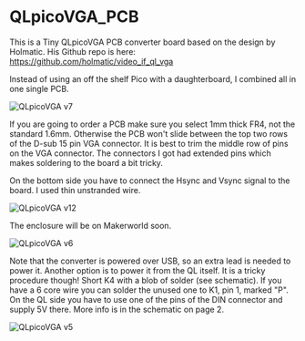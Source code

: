 # QLpicoVGA_PCB
This is a Tiny QLpicoVGA PCB converter board based on the design by Holmatic.
His Github repo is here: https://github.com/holmatic/video_if_ql_vga

Instead of using an off the shelf Pico with a daughterboard, I combined all in one single PCB.

![QLpicoVGA v7](https://github.com/user-attachments/assets/1b5679c7-5b00-4d78-8289-11e73a950140)

If you are going to order a PCB make sure you select 1mm thick FR4, not the standard 1.6mm. Otherwise the PCB won't slide between the top two rows of the D-sub 15 pin VGA connector.
It is best to trim the middle row of pins on the VGA connector. The connectors I got had extended pins which makes soldering to the board a bit tricky.

On the bottom side you have to connect the Hsync and Vsync signal to the board. I used thin unstranded wire.

![QLpicoVGA v12](https://github.com/user-attachments/assets/b9adeb00-2a8e-4e35-aa2c-550dde411eee)

The enclosure will be on Makerworld soon.

![QLpicoVGA v6](https://github.com/user-attachments/assets/7bcf3490-32a0-443c-ba1d-784999c98415)

Note that the converter is powered over USB, so an extra lead is needed to power it.
Another option is to power it from the QL itself. It is a tricky procedure though!
Short K4 with a blob of solder (see schematic). If you have a 6 core wire you can solder the unused one to K1, pin 1, marked "P". On the QL side you have to use one of the pins of the DIN connector and supply 5V there. More info is in the schematic on page 2.

![QLpicoVGA v5](https://github.com/user-attachments/assets/1bcc91b4-5461-4a37-a74b-2e02751b4b03)


